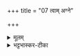 +++
title = "07 त्वाम् अग्ने"

+++


<details><summary>मूलम्</summary>

त्वाम॑ग्ने॒ मानु॑षीरीडते॒ विशो॑ होत्रा॒विदव्ँ॒विवि॑चिँ रत्न॒धात॑मम् ।  

गुहा॒ सन्तँ॑ सुभग वि॒श्वद॑र्शतन्तुविष्म॒णसँ॑ सु॒यज॑ङ्घृत॒श्रिय॑म् ।
</details>

<details><summary>भट्टभास्कर-टीका</summary>

हे अग्ने त्वां मानुषीः मनुष्याः विशः प्रजाः ईडते स्तुवन्ति । 'मनोर्जातौ' इत्यञ्, 'टिड्ढाणञ्' इत्यादिना ङीप्, 'वा छन्दसि' इति पूर्वसवर्णदीर्घत्वम् । होत्राविदं वाग्विशेषज्ञं विविचिं विवेचकं मिश्रितानां शोधकम् । विपूर्वाद्विचेः 'इक्कृष्यादिभ्यः' इतीक् । रत्नधातमं रमणीयानां धनानां धातृतमं दातृतमं गुहा गुहायां सन्तं गुह्यम् । सप्तम्या आकारः । हे सुभग सर्वस्य प्रिय ।  

यद्वा - शोभनधन विश्वदर्शतं विश्वस्य दर्शयितारं, विश्वं दर्शनमस्येति बहुव्रीहिः । **तुविष्मणसं** प्रवृद्धमनसं, महाबलमित्येके, बहूनां मन्तारमित्यन्ये । छान्दसस्सुट्, णत्वं च, बहुव्रीहित्वे त्वन्तोदात्तत्वं त्रिचक्रादित्वाद्द्रष्टव्यम् बहुविकारत्वादनवग्रहः । सुयजं सुष्ठु यष्टारं वैगुण्यापनोदनं घृतश्रियं घृतस्य श्रयितारम् । 'क्विब्वचि' इत्यादिना क्विप्दीर्घौ । ईदृशं त्वामीडते प्रजाः । त्वं च अभिप्रेतैर्योजय सर्वतोस्मदभिप्रेतमपि साधयसि ॥
</details>
